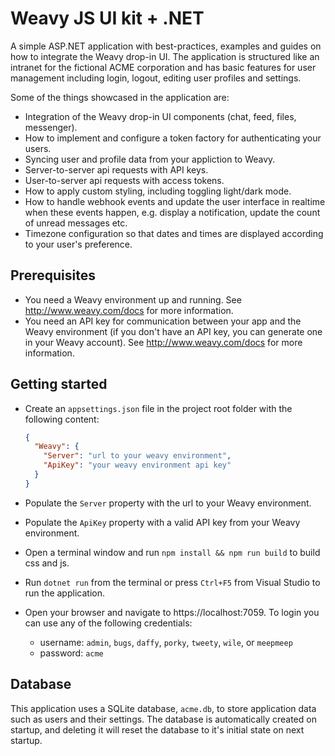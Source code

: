 # Weavy JS UI kit + .NET

A simple ASP.NET application with best-practices, examples and guides on how to integrate the Weavy drop-in UI. The application is structured like an intranet for the fictional ACME corporation and has basic features for user management including login, logout, editing user profiles and settings.

Some of the things showcased in the application are:

* Integration of the Weavy drop-in UI components (chat, feed, files, messenger).
* How to implement and configure a token factory for authenticating your users.
* Syncing user and profile data from your appliction to Weavy.
* Server-to-server api requests with API keys.
* User-to-server api requests with access tokens.
* How to apply custom styling, including toggling light/dark mode.
* How to handle webhook events and update the user interface in realtime when these events happen, e.g. display a notification, update the count of unread messages etc.
* Timezone configuration so that dates and times are displayed according to your user's preference.

## Prerequisites

* You need a Weavy environment up and running. See http://www.weavy.com/docs for more information.
* You need an API key for communication between your app and the Weavy environment (if you don't have an API key, you can generate one in your Weavy account). See http://www.weavy.com/docs for more information.

## Getting started

* Create an `appsettings.json` file in the project root folder with the following content:

  ```json
  {
    "Weavy": {
      "Server": "url to your weavy environment",
      "ApiKey": "your weavy environment api key"
    }
  }
  ```

* Populate the `Server` property with the url to your Weavy environment.
* Populate the `ApiKey` property with a valid API key from your Weavy environment.
* Open a terminal window and run `npm install && npm run build` to build css and js.
* Run `dotnet run` from the terminal or press `Ctrl+F5` from Visual Studio to run the application.
* Open your browser and navigate to https://localhost:7059. To login you can use any of the following credentials:
  
  - username: `admin`, `bugs`, `daffy`, `porky`, `tweety`, `wile`, or `meepmeep`
  - password: `acme`

## Database

This application uses a SQLite database, `acme.db`, to store application data such as users and their settings. The database is automatically created on startup, and deleting it will reset the database to it's initial state on next startup.

